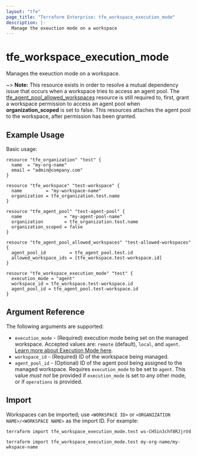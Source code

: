 ```yaml
---
layout: "tfe"
page_title: "Terraform Enterprise: tfe_workspace_execution_mode"
description: |-
  Manage the exeuction mode on a workspace
---
```


# tfe_workspace_execution_mode

Manages the exeuction mode on a workspace.

~> **Note:** This resource exists in order to resolve a mutual dependency issue that occurs when a workspace tries to access an agent pool. The [tfe_agent_pool_allowed_workspaces](https://registry.terraform.io/providers/hashicorp/tfe/latest/docs/resources/agent_pool_allowed_workspaces) resource is still required to, first, grant a workspace permission to access an agent pool when **organization_scoped** is set to false. This resources attaches the agent pool to the workspace, after permission has been granted.

## Example Usage

Basic usage:

```hcl
resource "tfe_organization" "test" {
  name  = "my-org-name"
  email = "admin@company.com"
}

resource "tfe_workspace" "test-workspace" {
  name         = "my-workspace-name"
  organization = tfe_organization.test.name
}

resource "tfe_agent_pool" "test-agent-pool" {
  name                = "my-agent-pool-name"
  organization        = tfe_organization.test.name
  organization_scoped = false
}

resource "tfe_agent_pool_allowed_workspaces" "test-allowed-workspaces" {
  agent_pool_id         = tfe_agent_pool.test.id
  allowed_workspace_ids = [tfe_workspace.test-workspace.id]
}

resource "tfe_workspace_execution_mode" "test" {
  execution_mode = "agent"
  workspace_id = tfe_workspace.test-workspace.id
  agent_pool_id = tfe_agent_pool.test-workspace.id
}
```

## Argument Reference

The following arguments are supported:

* `execution_mode` - (Required) execution mode being set on the managed workspace. Accepted values are: `remote` (default), `local`, and `agent`. [Learn more about Execution Mode here](https://developer.hashicorp.com/terraform/cloud-docs/workspaces/settings#execution-mode).
* `workspace_id` - (Required) ID of the workspace being managed.
* `agent_pool_id` - (Optional) ID of the agent pool being assigned to the managed workspace. Requires `execution_mode` to be set to `agent`. This value _must not_ be provided if `execution_mode` is set to any other mode, or if `operations` is provided.

## Import

Workspaces can be imported; use `<WORKSPACE ID>` or `<ORGANIZATION NAME>/<WORKSPACE NAME>` as the import ID. For example:

```shell
terraform import tfe_workspace_execution_mode.test ws-CH5in3chf8RJjrVd
```

```shell
terraform import tfe_workspace_execution_mode.test my-org-name/my-wkspace-name
```